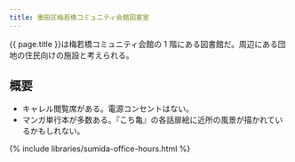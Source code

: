 ```yaml
---
title: 墨田区梅若橋コミュニティ会館図書室
---
```


{{ page.title }}は梅若橋コミュニティ会館の 1 階にある図書館だ。周辺にある団地の住民向けの施設と考えられる。

## 概要

* キャレル閲覧席がある。電源コンセントはない。
* マンガ単行本が多数ある。『こち亀』の各話扉絵に近所の風景が描かれているかもしれない。

{% include libraries/sumida-office-hours.html %}
